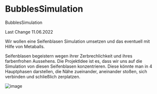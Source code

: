 # BubblesSimulation
BubblesSimulation

Last Change 11.06.2022

Wir wollen eine Seifenblasen Simulation umsetzen 
und das eventuell mit Hilfe von Metaballs.

Seifenblasen begeistern wegen ihrer Zerbrechlichkeit und ihres farbenfrohen Aussehens. Die ProjektIdee ist es, dass wir uns auf die Simulation von diesen Seifenblasen konzentrieren. Diese könnte man in 4 Hauptphasen darstellen, die Nähe zueinander, aneinander stoßen, sich verbinden und schließlich zerplatzen. 

![image](https://user-images.githubusercontent.com/72709664/173184533-2d97d110-804d-40bf-a99c-56ab717a0ff8.png)
